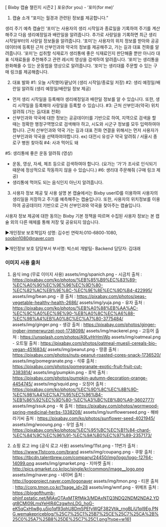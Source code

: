[ Bixby  캡슐 챌린지 시즌2 ] 포유(for you) - ‘포미(for me)’
1. 캡슐 소개
“포미는 월경과 관련된 정보를 제공합니다.”

생리 주기 예측 캡슐인 ‘포미’는 사용자의 생리 시작일과 종료일을 기록하여 주기를 계산해주고 다음 생리예정일과 배란일을 알려줍니다. 추가로 사랑일을 기록하면 최근 생리 시작일부터의 사랑일 정보들을 알려줍니다. 
‘포미’는 사용자의 위치 정보를 받아와 공공데이터에 등록된 근처 산부인과와 약국의 정보를 제공해주고, 가는 길과 대표 전화를 알려줍니다.
‘포미’는 섭취할 식재료가 생리통에 좋은 식재료인지 판단해줄 뿐만 아니라 대표 식재료들을 추천해주고 관련 레시피 영상을 검색하여 알려줍니다.
‘포미’는 생리통을 완화해줄 수 있는 운동법을 영상으로 알려줍니다.
‘포미’는 생리대를 주문할 수 있는 구매 링크를 제공해줍니다.

2. 대표 발화
#1: 오늘 시작했어/끝났어 (생리 시작일/종료일 저장) 
#2: 생리 예정일/배란일 알려줘 (생리 예정일/배란일 정보 제공)
- 먼저 생리 시작일을 등록해야 생리예정일과 배란일 정보를 알 수 있습니다. 또한, 생리 시작일을 등록해야 사랑일을 등록할 수 있습니다.
#3: 근처 산부인과(약국) 위치 알려줘 (가는 길/대표 전화)
- 산부인과와 약국에 대한 정보는 공공데이터를 기반으로 하여, 지역으로 검색을 할 때는 정확한 행정구역명으로 검색해야 하고, 시도와 시군구 정보를 모두 입력하여야 합니다. 근처 산부인과와 약국 가는 길과 대표 전화 연결을 위해서는 먼저 사용자가 산부인과와 약국을 선택하여야합니다.
ex) 대전시 유성구 약국 알려줘 / 서울시 종로구 병원 찾아줘
#4: 사과 먹어도 돼

#5: 생리통에 좋은 운동 알려줘 (영상)
- 운동, 영상, 자세, 체조 등으로 검색하여야 합니다. (요가는 ‘가’가 조사로 인식되기 때문에 정상적으로 작동하지 않을 수 있습니다.)
#6: 생리대 주문해줘 (구매 링크 제공)
- 생리통에 먹어도 되는 음식인지 아닌지 알려줍니다.
3. 사용자 정보 제공 및 사용 설명
본 캡슐에서는 Bixby userID를 이용하여 사용자의 생리일을 저장하고 주기를 예측해주는 캡슐입니다. 또한, 사용자의 위치정보를 이용하여 공공데이터 기반으로 근처 산부인과와 약국을 찾아주는 캡슐입니다.

사용자 정보 제공에 대한 동의는 Bixby 기본 정책을 따르며 수집된 사용자 정보는 본 캡슐 외의 다른 매체를 통해 저장 및 공유되지 않습니다.

▶개인정보 보호책임자
성명: 김수빈
연락처:010-6800-1080, soobin1080@naver.com

▶개인정보 보호 담당부서
부서명: 빅스비 개발팀- Backend
담당자: 김대래




### 이미지 사용 출처
1. 음식 img (무료 이미지 사용)
assets/img/spanich.png - 시금치
출처 : https://pixabay.com/ko/photos/%EB%85%B9%EC%83%89-%EC%A0%90%EC%9E%96%EC%9D%80-%EC%82%AC%EB%9E%8C-%EC%9E%8E%EC%9D%B4-422995/
assets/img/bean.png - 콩
출처 : https://pixabay.com/photos/peas-vegetable-healthy-health-2686/
assets/img/yuja.png - 유자
출처 : https://pixabay.com/ko/photos/%EB%A0%88%EB%AA%AC-%EC%9C%A0%EC%9E%90-%EB%A0%8C%EC%A6%88-%EC%98%A4%EB%A0%8C%EC%A7%80-3775484/
assets/img/ginger.png - 생강
출처 : https://pixabay.com/photos/ginger-ingber-immerwurzel-root-1738098/
assets/img/mackerel.png - 고등어
출처 : https://unsplash.com/photos/A9LvHrHmiWo
assets/img/oatmeal.png - 오트밀
출처 : https://pixabay.com/photos/oatmeal-muesli-cereals-bio-vegan-4516834/
assets/img/peanut.png - 땅콩
출처 : https://pixabay.com/photos/nuts-peanut-roasted-cores-snack-1736520/
assets/img/pomegranate.png - 석류
출처 : https://pixabay.com/photos/pomegranate-exotic-fruit-fruit-cut-3383814/
assets/img/pumpkin.png - 호박
출처 : https://pixabay.com/photos/pumpkin-autumn-decoration-orange-4454745/
assets/img/squid.png - 오징어
출처 : https://pixabay.com/ko/photos/%EC%9D%8C%EC%8B%9D-%EC%98%A4%EC%A7%95%EC%96%B4-%EB%86%92%EC%9D%80-%EC%A3%BC%EB%B0%A9-3602777/
assets/img/ssuk.png - 쑥
출처 : https://pixabay.com/photos/wormwood-spring-medicinal-herbs-1338208/
assets/img/sunflowerseed.png - 해바라기씨
출처 : https://pixabay.com/ko/photos/sunflower-seed-4021945/
assets/img/wooung.png - 우엉
출처 : https://pixabay.com/ko/photos/%EC%95%BC%EC%B1%84-chard-%EC%84%9C%EC%96%91-%EC%9A%B0%EC%97%89-2357173/


2. 쇼핑 로고 img (공식 로고 사용)
assets/img/11st.png - 11번가
출처 : https://www.11stcorp.com/brand
assets/img/coupang.png - 쿠팡
출처 : https://tbcdn.talentbrew.com/company/24450/img/logo/logo-12764-14099.png
assets/img/gmarket.png - 지마켓
출처 : http://pics.gmarket.co.kr/pc/single/kr/common/image__logo.png
assets/img/naver.png - 네이버
출처 : http://logoproject.naver.com/logonaver
assets/img/tmon.png - 티몬
출처 : http://corp.tmon.co.kr/?page_id=28
assets/img/wmf.png - 위메프
출처 : https://blogpfthumb-phinf.pstatic.net/MjAxOTAxMTRfMjk3/MDAxNTQ3NDQ2NDM2NDA2.YDgt8CMI09LmsYeHlR4CzgwhnLDG_hoG-eK5qCxHlw8g.u5io1qf93qhU8Dm5PEfyWQF382Vtik_rngBLiU1pl9Eg.PNG.wemakepriceblog/%25C7%25C1%25B7%25CE%25C7%25CA%2B%25C0%25A7%25B8%25DE%25C7%25C1.png?type=w161


